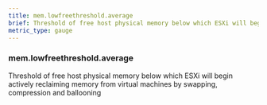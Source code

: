 ```yaml
---
title: mem.lowfreethreshold.average
brief: Threshold of free host physical memory below which ESXi will begin actively reclaiming memory from virtual machines by swapping, compression and ballooning
metric_type: gauge
---
```

### mem.lowfreethreshold.average

Threshold of free host physical memory below which ESXi will begin actively reclaiming memory from virtual machines by swapping, compression and ballooning